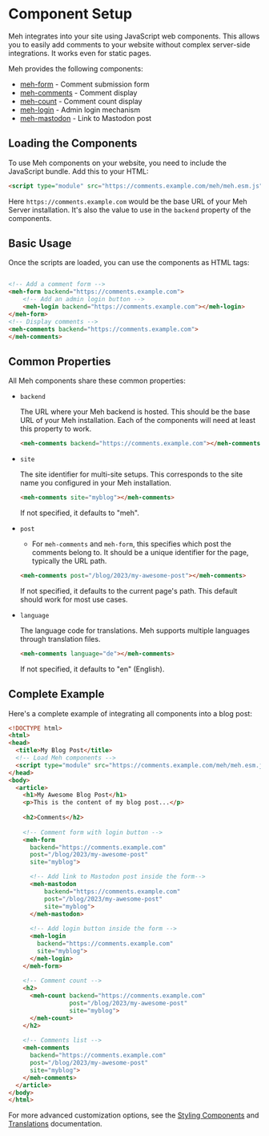 # Component Setup

Meh integrates into your site using JavaScript web components. This allows you to easily add comments to your website without complex server-side integrations. It works even for static pages. 

Meh provides the following components:

* [meh-form](../frontend/src/components/meh-form/readme.md) - Comment submission form
* [meh-comments](../frontend/src/components/meh-comments/readme.md) - Comment display
* [meh-count](../frontend/src/components/meh-count/readme.md) - Comment count display
* [meh-login](../frontend/src/components/meh-login/readme.md) - Admin login mechanism
* [meh-mastodon](../frontend/src/components/meh-mastodon/readme.md) - Link to Mastodon post


## Loading the Components

To use Meh components on your website, you need to include the JavaScript bundle. Add this to your HTML:

```html
<script type="module" src="https://comments.example.com/meh/meh.esm.js"></script>
```

Here `https://comments.example.com` would be the base URL of your Meh Server installation. It's also the value to use in the `backend` property of the components.

## Basic Usage

Once the scripts are loaded, you can use the components as HTML tags:

```html

<!-- Add a comment form -->
<meh-form backend="https://comments.example.com">
    <!-- Add an admin login button -->
    <meh-login backend="https://comments.example.com"></meh-login>
</meh-form>
<!-- Display comments -->
<meh-comments backend="https://comments.example.com">
</meh-comments>
```

## Common Properties

All Meh components share these common properties:

* `backend`

  The URL where your Meh backend is hosted. This should be the base URL of your Meh installation. Each of the components will need at least this property to work.
  ```html
  <meh-comments backend="https://comments.example.com"></meh-comments>
  ```

* `site`

  The site identifier for multi-site setups. This corresponds to the site name you configured in your Meh installation.

  ```html
  <meh-comments site="myblog"></meh-comments>
  ```

  If not specified, it defaults to "meh".

* `post`

  * For `meh-comments` and `meh-form`, this specifies which post the comments belong to. It should be a unique identifier for the page, typically the URL path.

  ```html
  <meh-comments post="/blog/2023/my-awesome-post"></meh-comments>
  ```

  If not specified, it defaults to the current page's path. This default should work for most use cases.

* `language`

  The language code for translations. Meh supports multiple languages through translation files.

  ```html
  <meh-comments language="de"></meh-comments>
  ```

  If not specified, it defaults to "en" (English).

## Complete Example

Here's a complete example of integrating all components into a blog post:

```html
<!DOCTYPE html>
<html>
<head>
  <title>My Blog Post</title>
  <!-- Load Meh components -->
  <script type="module" src="https://comments.example.com/meh/meh.esm.js"></script>
</head>
<body>
  <article>
    <h1>My Awesome Blog Post</h1>
    <p>This is the content of my blog post...</p>
    
    <h2>Comments</h2>
    
    <!-- Comment form with login button -->
    <meh-form
      backend="https://comments.example.com"
      post="/blog/2023/my-awesome-post"
      site="myblog">

      <!-- Add link to Mastodon post inside the form-->
      <meh-mastodon
          backend="https://comments.example.com"
          post="/blog/2023/my-awesome-post"
          site="myblog">
      </meh-mastodon>
      
      <!-- Add login button inside the form -->
      <meh-login
        backend="https://comments.example.com"
        site="myblog">
      </meh-login>
    </meh-form>
    
    <!-- Comment count -->
    <h2>
      <meh-count backend="https://comments.example.com"
                 post="/blog/2023/my-awesome-post"
                 site="myblog">
      </meh-count>
    </h2>
    
    <!-- Comments list -->
    <meh-comments
      backend="https://comments.example.com"
      post="/blog/2023/my-awesome-post"
      site="myblog">
    </meh-comments>
  </article>
</body>
</html>
```

For more advanced customization options, see the [Styling Components](styling.md) and [Translations](translations.md) documentation.
